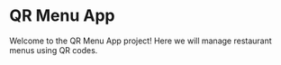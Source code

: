# QR Menu App

Welcome to the QR Menu App project! Here we will manage restaurant menus using QR codes.

